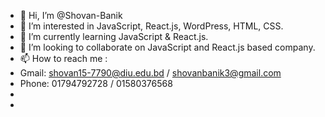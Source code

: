 - 👋 Hi, I’m @Shovan-Banik
- 👀 I’m interested in JavaScript, React.js, WordPress, HTML, CSS.
- 🌱 I’m currently learning JavaScript & React.js.
- 💞️ I’m looking to collaborate on JavaScript and React.js based company.
- 📫 How to reach me :
- Gmail: shovan15-7790@diu.edu.bd / shovanbanik3@gmail.com
- Phone: 01794792728 / 01580376568
- 
- 

<!---
Shovan-Banik/Shovan-Banik is a ✨ special ✨ repository because its `README.md` (this file) appears on your GitHub profile.
You can click the Preview link to take a look at your changes.
--->
